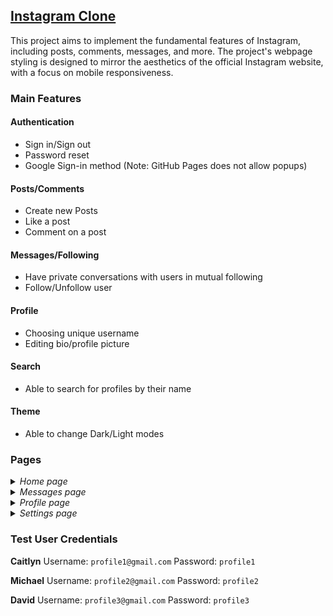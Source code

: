 ## [Instagram Clone](https://saniletchu.github.io/Instagram-clone)

This project aims to implement the fundamental features of Instagram, including posts, comments, messages, and more. The project's webpage styling is designed to mirror the aesthetics of the official Instagram website, with a focus on mobile responsiveness.

### Main Features

#### Authentication
- Sign in/Sign out
- Password reset
- Google Sign-in method (Note: GitHub Pages does not allow popups)

#### Posts/Comments
- Create new Posts
- Like a post
- Comment on a post

#### Messages/Following
- Have private conversations with users in mutual following
- Follow/Unfollow user

#### Profile
- Choosing unique username
- Editing bio/profile picture

#### Search
- Able to search for profiles by their name

#### Theme
- Able to change Dark/Light modes

### Pages
<details>
  <summary><i>Home page</i></summary>
  <img width="1439" alt="image" src="https://github.com/SaniLetchu/Instagram-clone/assets/92727936/1f7ab6a6-cf71-4fdf-8ddc-ecdd4e8cfadc">
  <img width="496" alt="image" src="https://github.com/SaniLetchu/Instagram-clone/assets/92727936/4772b4fa-49d3-4ea2-a05e-85fc9f9e7f69">
</details>
<details>
  <summary><i>Messages page</i></summary>
  <img width="1440" alt="image" src="https://github.com/SaniLetchu/Instagram-clone/assets/92727936/bdedd6f4-9eed-4a7f-b78e-c091841618b3">
  <img width="498" alt="image" src="https://github.com/SaniLetchu/Instagram-clone/assets/92727936/d15356c4-8710-4993-abe7-0b131d18b24d">
</details>
<details>
  <summary><i>Profile page</i></summary>
  <img width="1440" alt="image" src="https://github.com/SaniLetchu/Instagram-clone/assets/92727936/91d6a39c-73f9-46bb-a62e-37589208eca5">
  <img width="495" alt="image" src="https://github.com/SaniLetchu/Instagram-clone/assets/92727936/d28a384e-f9cd-4b71-8caf-2519e99c9852">
</details>
<details>
  <summary><i>Settings page</i></summary>
  <img width="1440" alt="image" src="https://github.com/SaniLetchu/Instagram-clone/assets/92727936/d0c3a120-161a-48d8-8525-4d5abff54e4b">
  <img width="498" alt="image" src="https://github.com/SaniLetchu/Instagram-clone/assets/92727936/ee76bec3-dce2-4f5f-a2d9-78c34abb8615">
</details>

### **Test User Credentials**
**Caitlyn**
Username: `profile1@gmail.com`
Password: `profile1`

**Michael**
Username: `profile2@gmail.com`
Password: `profile2`

**David**
Username: `profile3@gmail.com`
Password: `profile3`
  
